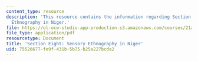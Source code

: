```yaml
---
content_type: resource
description: 'This resource contains the information regarding Section Eight: Sensory
  Ethnography in Niger.'
file: https://ol-ocw-studio-app-production.s3.amazonaws.com/courses/21a-460j-medicine-religion-and-politics-in-africa-and-the-african-diaspora-spring-2005/75526677fe9f431b5b75b25a227bcda2_MIT21A_460JS05_4_21_5_460j.pdf
file_type: application/pdf
resourcetype: Document
title: 'Section Eight: Sensory Ethnography in Niger'
uid: 75526677-fe9f-431b-5b75-b25a227bcda2
---
```

